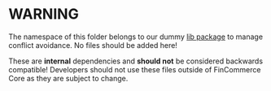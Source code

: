# WARNING

The namespace of this folder belongs to our dummy [lib package](./../lib/README.md) to manage conflict avoidance.
No files should be added here!

These are **internal** dependencies and **should not** be considered backwards compatible! Developers should not
use these files outside of FinCommerce Core as they are subject to change.
